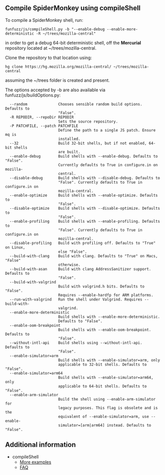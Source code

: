 ## Compile SpiderMonkey using compileShell

To compile a SpiderMonkey shell, run:

`funfuzz/js/compileShell.py -b "--enable-debug --enable-more-deterministic -R ~/trees/mozilla-central"`

in order to get a debug 64-bit deterministic shell, off the **Mercurial** repository located at ~/trees/mozilla-central.

Clone the repository to that location using:

`hg clone https://hg.mozilla.org/mozilla-central/ ~/trees/mozilla-central`

assuming the ~/trees folder is created and present.

The options accepted by -b are also available via funfuzz/js/buildOptions.py:

```
  --random              Chooses sensible random build options. Defaults to
                        "False".
  -R REPODIR, --repoDir REPODIR
                        Sets the source repository.
  -P PATCHFILE, --patch PATCHFILE
                        Define the path to a single JS patch. Ensure mq is
                        installed.
  --32                  Build 32-bit shells, but if not enabled, 64-bit shells
                        are built.
  --enable-debug        Build shells with --enable-debug. Defaults to "False".
                        Currently defaults to True in configure.in on mozilla-
                        central.
  --disable-debug       Build shells with --disable-debug. Defaults to
                        "False". Currently defaults to True in configure.in on
                        mozilla-central.
  --enable-optimize     Build shells with --enable-optimize. Defaults to
                        "False".
  --disable-optimize    Build shells with --disable-optimize. Defaults to
                        "False".
  --enable-profiling    Build shells with --enable-profiling. Defaults to
                        "False". Currently defaults to True in configure.in on
                        mozilla-central.
  --disable-profiling   Build with profiling off. Defaults to "True" on Linux,
                        else "False".
  --build-with-clang    Build with clang. Defaults to "True" on Macs, "False"
                        otherwise.
  --build-with-asan     Build with clang AddressSanitizer support. Defaults to
                        "False".
  --build-with-valgrind
                        Build with valgrind.h bits. Defaults to "False".
                        Requires --enable-hardfp for ARM platforms.
  --run-with-valgrind   Run the shell under Valgrind. Requires --build-with-
                        valgrind.
  --enable-more-deterministic
                        Build shells with --enable-more-deterministic.
                        Defaults to "False".
  --enable-oom-breakpoint
                        Build shells with --enable-oom-breakpoint. Defaults to
                        "False".
  --without-intl-api    Build shells using --without-intl-api. Defaults to
                        "False".
  --enable-simulator=arm
                        Build shells with --enable-simulator=arm, only
                        applicable to 32-bit shells. Defaults to "False".
  --enable-simulator=arm64
                        Build shells with --enable-simulator=arm64, only
                        applicable to 64-bit shells. Defaults to "False".
  --enable-arm-simulator
                        Build the shell using --enable-arm-simulator for
                        legacy purposes. This flag is obsolete and is the
                        equivalent of --enable-simulator=arm, use --enable-
                        simulator=[arm|arm64] instead. Defaults to "False".
```

## Additional information
* compileShell
  * [More examples](examples.md)
  * [FAQ](faq.md)
